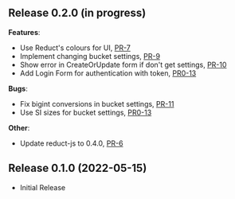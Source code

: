 ## Release 0.2.0 (in progress)

**Features**:

* Use Reduct's colours for UI, [PR-7](https://github.com/reduct-storage/web-console/pull/7)
* Implement changing bucket settings, [PR-9](https://github.com/reduct-storage/web-console/pull/9)
* Show error in CreateOrUpdate form if don't get settings, [PR-10](https://github.com/reduct-storage/web-console/pull/10)
* Add Login Form for authentication with token, [PR0-13](https://github.com/reduct-storage/web-console/pull/13)

**Bugs**:

* Fix bigint conversions in bucket settings, [PR-11](https://github.com/reduct-storage/web-console/pull/11)
* Use SI sizes for bucket settings, [PR0-13](https://github.com/reduct-storage/web-console/pull/13) 

**Other**:

* Update reduct-js to 0.4.0, [PR-6](https://github.com/reduct-storage/web-console/pull/6)

## Release 0.1.0 (2022-05-15)

* Initial Release
